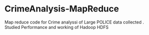 CrimeAnalysis-MapReduce
=======================

Map reduce code for Crime analyssi of Large POLICE data collected . Studied Performance and working of Hadoop HDFS
